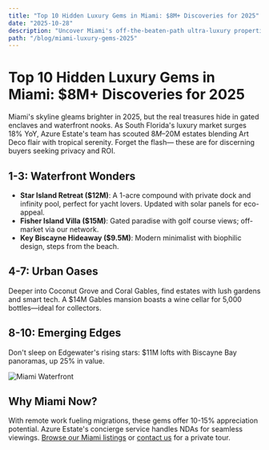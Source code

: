 ```yaml
---
title: "Top 10 Hidden Luxury Gems in Miami: $8M+ Discoveries for 2025"
date: "2025-10-28"
description: "Uncover Miami's off-the-beaten-path ultra-luxury properties in the $8M–$20M range—exclusive insights from Azure Estate."
path: "/blog/miami-luxury-gems-2025"
---
```

# Top 10 Hidden Luxury Gems in Miami: $8M+ Discoveries for 2025

Miami's skyline gleams brighter in 2025, but the real treasures hide in gated enclaves and waterfront nooks. As South Florida's luxury market surges 18% YoY, Azure Estate's team has scouted $8M–$20M estates blending Art Deco flair with tropical serenity. Forget the flash— these are for discerning buyers seeking privacy and ROI.

## 1-3: Waterfront Wonders
- **Star Island Retreat ($12M)**: A 1-acre compound with private dock and infinity pool, perfect for yacht lovers. Updated with solar panels for eco-appeal.
- **Fisher Island Villa ($15M)**: Gated paradise with golf course views; off-market via our network.
- **Key Biscayne Hideaway ($9.5M)**: Modern minimalist with biophilic design, steps from the beach.

## 4-7: Urban Oases
Deeper into Coconut Grove and Coral Gables, find estates with lush gardens and smart tech. A $14M Gables mansion boasts a wine cellar for 5,000 bottles—ideal for collectors.

## 8-10: Emerging Edges
Don't sleep on Edgewater's rising stars: $11M lofts with Biscayne Bay panoramas, up 25% in value.

![Miami Waterfront](https://images.unsplash.com/photo-1506905925346-21bda4d32df4?ixlib=rb-4.0.3&auto=format&fit=crop&w=800&q=80)

## Why Miami Now?
With remote work fueling migrations, these gems offer 10-15% appreciation potential. Azure Estate's concierge service handles NDAs for seamless viewings. [Browse our Miami listings](/listings?location=miami) or [contact us](/contact) for a private tour.
